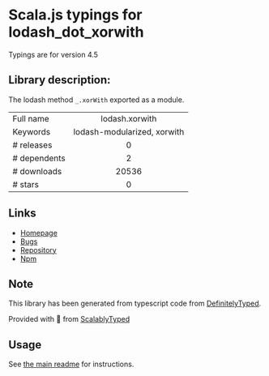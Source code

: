 
# Scala.js typings for lodash_dot_xorwith

Typings are for version 4.5

## Library description:
The lodash method `_.xorWith` exported as a module.

|                    |                 |
| ------------------ | :-------------: |
| Full name          | lodash.xorwith |
| Keywords           | lodash-modularized, xorwith |
| # releases         | 0 |
| # dependents       | 2 |
| # downloads        | 20536 |
| # stars            | 0 |

## Links
- [Homepage](https://lodash.com/)
- [Bugs](https://github.com/lodash/lodash/issues)
- [Repository](https://github.com/lodash/lodash)
- [Npm](https://www.npmjs.com/package/lodash.xorwith)
    


## Note
This library has been generated from typescript code from [DefinitelyTyped](https://definitelytyped.org).

Provided with :purple_heart: from [ScalablyTyped](https://github.com/oyvindberg/ScalablyTyped)

## Usage
See [the main readme](../../readme.md) for instructions.


